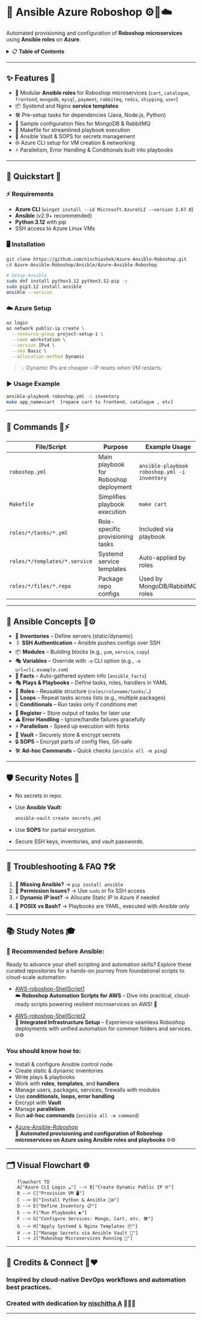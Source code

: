
# 🚀 Ansible Azure Roboshop ⚙️🐧☁️
Automated provisioning and configuration of **Roboshop microservices** using **Ansible roles** on **Azure**.  

<details>
<summary>📋 <strong>Table of Contents</strong></summary>

- [✨ Features](#-features)
- [🧭 Quickstart](#-quickstart)
- [🔧 Commands](#-commands)
- [📜 Ansible Concepts](#-ansible-concepts)
- [🛡️ Security Notes](#-security-notes)
- [🧰 Troubleshooting & FAQ](#-troubleshooting--faq)
- [📚 Study  Notes](#-study--notes)


</details>

---

## ✨ Features 🌟

- 🧩 Modular **Ansible roles** for Roboshop microservices (`cart`, `catalogue`, `frontend`, `mongodb`, `mysql`, `payment`, `rabbitmq`, `redis`, `shipping`, `user`)
- 📦 Systemd and Nginx **service templates**
- 🛠️ Pre-setup tasks for dependencies (Java, Node.js, Python)
- 📜 Sample configuration files for MongoDB & RabbitMQ
- 🎯 Makefile for streamlined playbook execution
- 🔐 Ansible Vault & SOPS for secrets management
- 🌐 Azure CLI setup for VM creation & networking
- ⚡ Parallelism, Error Handling & Conditionals built into playbooks

---

## 🧭 Quickstart 🚀

### ⚡ Requirements
- **Azure CLI** (`winget install --id Microsoft.AzureCLI --version 2.67.0`)
- **Ansible** (v2.9+ recommended)
- **Python 3.12** with pip  
- SSH access to Azure Linux VMs

### 🖥️ Installation
```bash
git clone https://github.com/nischiashok/Azure-Ansible-Roboshop.git
cd Azure-Ansible-Roboshop/Ansible/Azure-Ansible-Roboshop

# Setup Ansible
sudo dnf install python3.12 python3.12-pip -y
sudo pip3.12 install ansible
ansible --version
````

### ☁️ Azure Setup

```bash
az login
az network public-ip create \
  --resource-group project-setup-1 \
  --name workstation \
  --version IPv4 \
  --sku Basic \
  --allocation-method Dynamic
```

> 💡 Dynamic IPs are cheaper – IP resets when VM restarts.

### ▶️ Usage Example

```bash
ansible-playbook roboshop.yml -i inventory
make app_name=cart  [repace cart to frontend, catalogue , etc]
```

---

## 🔧 Commands 📜⚡

| File/Script                   | Purpose                               | Example Usage                                | Notes                      |
| ----------------------------- | ------------------------------------- | -------------------------------------------- | -------------------------- |
| `roboshop.yml`                | Main playbook for Roboshop deployment | `ansible-playbook roboshop.yml -i inventory` | Deploys all services       |
| `Makefile`                    | Simplifies playbook execution         | `make cart`                                  | Custom targets available   |
| `roles/*/tasks/*.yml`         | Role-specific provisioning tasks      | Included via playbook                        | Modular microservice setup |
| `roles/*/templates/*.service` | Systemd service templates             | Auto-applied by roles                        | Service configs            |
| `roles/*/files/*.repo`        | Package repo configs                  | Used by MongoDB/RabbitMQ roles               | Repo setup                 |

---

## 📜 Ansible Concepts 🧠⚙️

* 🔑 **Inventories** – Define servers (static/dynamic)
* 🖇️ **SSH Authentication** – Ansible pushes configs over SSH
* 📦 **Modules** – Building blocks (e.g., `yum`, `service`, `copy`)
* 🎭 **Variables** – Override with `-e` CLI option (e.g., `-e url=cli.example.com`)
* 📑 **Facts** – Auto-gathered system info (`ansible_facts`)
* 🎭 **Plays & Playbooks** – Define tasks, roles, handlers in YAML
* 🧩 **Roles** – Reusable structure (`roles/rolename/tasks/…`)
* 🔁 **Loops** – Repeat tasks across lists (e.g., multiple packages)
* 🎚️ **Conditionals** – Run tasks only if conditions met
* 📝 **Register** – Store output of tasks for later use
* ⚠️ **Error Handling** – Ignore/handle failures gracefully
* ⚡ **Parallelism** – Speed up execution with forks
* 🔐 **Vault** – Securely store & encrypt secrets
* 🔒 **SOPS** – Encrypt parts of config files, Git-safe
* 🛠️ **Ad-hoc Commands** – Quick checks (`ansible all -m ping`)

---




## 🛡️ Security Notes 🔐

* No secrets in repo.
* Use **Ansible Vault**:

  ```bash
  ansible-vault create secrets.yml
  ```
* Use **SOPS** for partial encryption.
* Secure SSH keys, inventories, and vault passwords.

---

## 🧰 Troubleshooting & FAQ ❓🛠️

1. 🚫 **Missing Ansible?** → `pip install ansible`
2. 🔑 **Permission Issues?** → Use `sudo` or fix SSH access
3. ⚡ **Dynamic IP lost?** → Allocate Static IP in Azure if needed
4. 🐧 **POSIX vs Bash?** → Playbooks are YAML, executed with Ansible only

---

## 📚 Study  Notes 🎓

### 📌 Recommended  before Ansible:
 Ready to advance your shell scripting and automation skills? Explore these curated repositories for a hands-on journey from foundational scripts to cloud-scale automation:

- [AWS-roboshop-ShellScript1](https://github.com/nischiashok/AWS-roboshop-ShellScript1)  
  ☁️ **Roboshop Automation Scripts for AWS** – Dive into practical, cloud-ready scripts powering resilient microservices on AWS! 🚀

- [AWS-roboshop-ShellScript2](https://github.com/nischiashok/AWS-roboshop-ShellScript2)  
  🤖 **Integrated Infrastructure Setup** – Experience seamless Roboshop deployments with unified automation for common folders and services. 🌐⚙️


### You should know how to:

* Install & configure Ansible control node
* Create static & dynamic inventories
* Write plays & playbooks
* Work with **roles**, **templates**, and **handlers**
* Manage users, packages, services, firewalls with modules
* Use **conditionals, loops, error handling**
* Encrypt with **Vault**
* Manage **parallelism**
* Run **ad-hoc commands** (`ansible all -m command`)
  
- [Azure-Ansible-Roboshop](https://github.com/nischiashok/Azure-Ansible-Roboshop)  
  🚀 **Automated provisioning and configuration of Roboshop microservices on Azure using Ansible roles and playbooks** 🌐⚙️
---

## 🗂️ Visual Flowchart 🌐

```mermaid
    flowchart TD
    A["Azure CLI Login ☁️"] --> B["Create Dynamic Public IP 🌐"]
    B --> C["Provision VM 🖥️"]
    C --> D["Install Python & Ansible 🐍⚙️"]
    D --> E["Define Inventory 📋"]
    E --> F["Run Playbooks ▶️"]
    F --> G["Configure Services: Mongo, Cart, etc. 🛠️"]
    G --> H["Apply Systemd & Nginx Templates 📦"]
    H --> I["Manage Secrets via Ansible Vault 🔐"]
    I --> J["Roboshop Microservices Running 🚀"]
```
---
## 🤝 Credits & Connect 💬❤️

### Inspired by cloud-native DevOps workflows and automation best practices.  
### Created with dedication by [nischitha A](https://github.com/nischiashok) 👩‍💻✨
---


